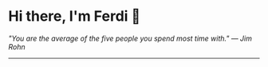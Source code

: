 <h1>Hi there, I'm Ferdi 👋</h1>

<p><em>
  "You are the average of the five people you spend most time with." — Jim Rohn
</em></p>

---
